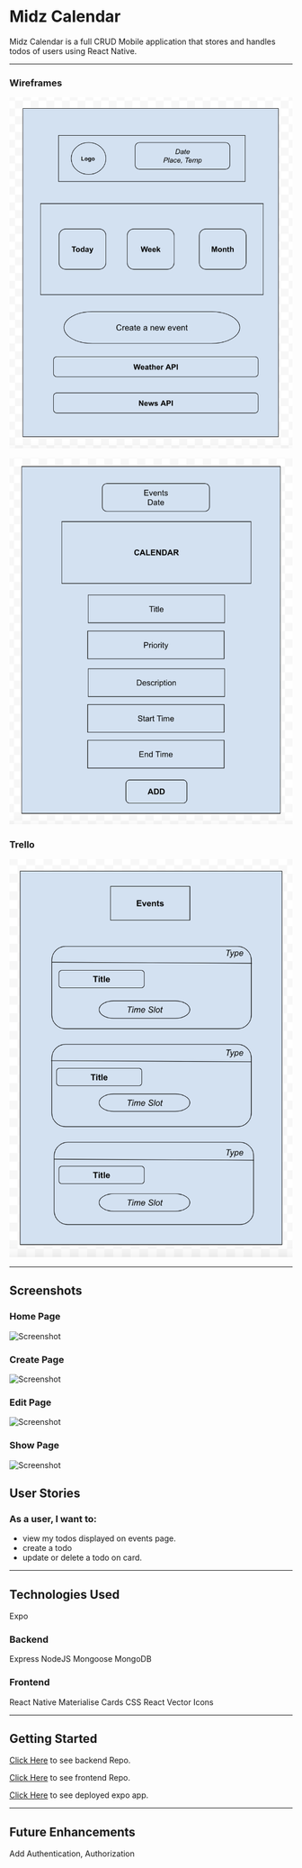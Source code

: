 # Midz Calendar

Midz Calendar is a full CRUD Mobile application that stores and handles todos of users using React Native.

---

### Wireframes

![Screenshot](rn-cal.png)

![Screenshot](rn-cal-event-create.png)

### Trello

![Screenshot](rn-cal-events.png)

---

## Screenshots


### Home Page

![Screenshot](index.png)

### Create Page

![Screenshot](create.png)

### Edit Page

![Screenshot](edit.png)

### Show Page

![Screenshot](show.png)


## User Stories

### As a user, I want to:
* view my todos displayed on events page.  
* create a todo 
* update or delete a todo on card. 

---

## Technologies Used

Expo

### Backend

Express
NodeJS
Mongoose
MongoDB

### Frontend

React Native 
Materialise Cards
CSS
React Vector Icons

---


## Getting Started

[Click Here](https://github.com/madhu-mida/react-native-calendar-todo-backend) to see backend Repo.

[Click Here](https://github.com/madhu-mida/react-native-calendar-todo) to see frontend Repo.

[Click Here](https://expo.dev/@madhumida/rn-calendar-todo?serviceType=classic&distribution=expo-go ) to see deployed expo app.


---

## Future Enhancements

Add Authentication, Authorization